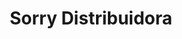 ---
title: "Sorry Distribuidora"
url: /ciudad-guayana-puerto-ordaz/sorry-distribuidora/
shop: Großhandel
---